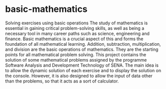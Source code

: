 # basic-mathematics
Solving exercises using basic operations
The study of mathematics is essential in gaining critical problem-solving skills, as well as being a necessary tool in many career paths such as science, engineering and finance. Basic mathematics is a crucial aspect of this and forms the foundation of all mathematical learning. Addition, subtraction, multiplication, and division are the basic operations of mathematics. They are the starting points for all mathematical problem solving.
This project contains the solution of some mathematical problems assigned by the programme Software Analysis and Development Technology of SENA.
The main idea is to allow the dynamic solution of each exercise and to display the solution on the console. However, it is also designed to allow the input of data other than the problems, so that it acts as a sort of calculator.
